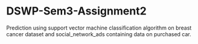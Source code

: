 # DSWP-Sem3-Assignment2

Prediction using support vector machine classification algorithm on breast cancer dataset and social_network_ads containing data on purchased car.
